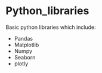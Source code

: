 # Python_libraries
Basic python libraries which include: 
- Pandas
- Matplotlib
- Numpy 
- Seaborn
- plotly
